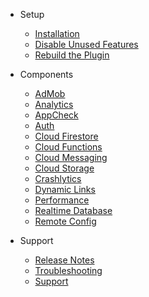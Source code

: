 - Setup
  - [Installation](/installation)
  - [Disable Unused Features](/disableunusedfeatures)
  - [Rebuild the Plugin](/rebuildplugin)
  
- Components
  - [AdMob](/admob)
  - [Analytics](/analytics)
  - [AppCheck](/appcheck)
  - [Auth](/auth)
  - [Cloud Firestore](/firestore)
  - [Cloud Functions](/functions)
  - [Cloud Messaging](/messaging)
  - [Cloud Storage](/storage)
  - [Crashlytics](/crashlytics)
  - [Dynamic Links](/dynamiclinks)
  - [Performance](/performance)
  - [Realtime Database](/database)
  - [Remote Config](/remoteconfig)
  
- Support
  - [Release Notes](patchnotes.md)
  - [Troubleshooting](troubleshoting.md)
  - [Support](support.md)
